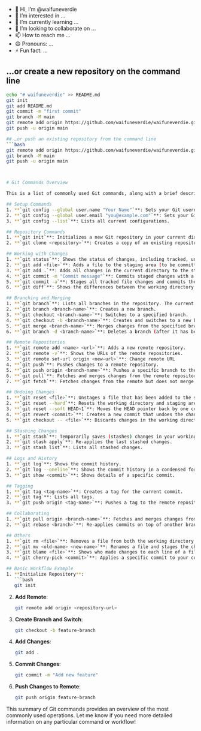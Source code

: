 - 👋 Hi, I’m @waifuneverdie
- 👀 I’m interested in ...
- 🌱 I’m currently learning ...
- 💞️ I’m looking to collaborate on ...
- 📫 How to reach me ...
- 😄 Pronouns: ...
- ⚡ Fun fact: ...

<!---
waifuneverdie/waifuneverdie is a ✨ special ✨ repository because its `README.md` (this file) appears on your GitHub profile.
You can click the Preview link to take a look at your changes.
--->
## …or create a new repository on the command line
```bash
echo "# waifuneverdie" >> README.md
git init
git add README.md
git commit -m "first commit"
git branch -M main
git remote add origin https://github.com/waifuneverdie/waifuneverdie.git
git push -u origin main

## …or push an existing repository from the command line
```bash
git remote add origin https://github.com/waifuneverdie/waifuneverdie.git
git branch -M main
git push -u origin main



# Git Commands Overview

This is a list of commonly used Git commands, along with a brief description of each. This will help you understand their purpose and how to use them effectively.

## Setup Commands
1. **`git config --global user.name "Your Name"`**: Sets your Git username.
2. **`git config --global user.email "you@example.com"`**: Sets your Git email address.
3. **`git config --list`**: Lists all current configurations.

## Repository Commands
1. **`git init`**: Initializes a new Git repository in your current directory.
2. **`git clone <repository>`**: Creates a copy of an existing repository.

## Working with Changes
1. **`git status`**: Shows the status of changes, including tracked, untracked, and staged files.
2. **`git add <file>`**: Adds a file to the staging area (to be committed).
3. **`git add .`**: Adds all changes in the current directory to the staging area.
4. **`git commit -m "Commit message"`**: Commits staged changes with a message.
5. **`git commit -a`**: Stages all tracked file changes and commits them in one step.
6. **`git diff`**: Shows the differences between the working directory and the staging area.

## Branching and Merging
1. **`git branch`**: Lists all branches in the repository. The current branch is highlighted.
2. **`git branch <branch-name>`**: Creates a new branch.
3. **`git checkout <branch-name>`**: Switches to a specified branch.
4. **`git checkout -b <branch-name>`**: Creates and switches to a new branch.
5. **`git merge <branch-name>`**: Merges changes from the specified branch into the current branch.
6. **`git branch -d <branch-name>`**: Deletes a branch (after it has been merged).

## Remote Repositories
1. **`git remote add <name> <url>`**: Adds a new remote repository.
2. **`git remote -v`**: Shows the URLs of the remote repositories.
3. **`git remote set-url origin <new-url>`**: Change remote URL
4. **`git push`**: Pushes changes to a remote repository.
5. **`git push origin <branch-name>`**: Pushes a specific branch to the remote repository.
6. **`git pull`**: Fetches and merges changes from the remote repository into the current branch.
7. **`git fetch`**: Fetches changes from the remote but does not merge them.

## Undoing Changes
1. **`git reset <file>`**: Unstages a file that has been added to the staging area.
2. **`git reset --hard`**: Resets the working directory and staging area to the last commit.
3. **`git reset --soft HEAD~1`**: Moves the HEAD pointer back by one commit, but keeps the changes staged.
4. **`git revert <commit>`**: Creates a new commit that undoes the changes made by a specific commit.
5. **`git checkout -- <file>`**: Discards changes in the working directory to the last committed state.

## Stashing Changes
1. **`git stash`**: Temporarily saves (stashes) changes in your working directory.
2. **`git stash apply`**: Re-applies the last stashed changes.
3. **`git stash list`**: Lists all stashed changes.

## Logs and History
1. **`git log`**: Shows the commit history.
2. **`git log --oneline`**: Shows the commit history in a condensed form.
3. **`git show <commit>`**: Shows details of a specific commit.

## Tagging
1. **`git tag <tag-name>`**: Creates a tag for the current commit.
2. **`git tag`**: Lists all tags.
3. **`git push origin <tag-name>`**: Pushes a tag to the remote repository.

## Collaborating
1. **`git pull origin <branch-name>`**: Fetches and merges changes from a remote branch into the current branch.
2. **`git rebase <branch>`**: Re-applies commits on top of another branch, used for cleaning up commit history.

## Others
1. **`git rm <file>`**: Removes a file from both the working directory and the staging area.
2. **`git mv <old-name> <new-name>`**: Renames a file and stages the change.
3. **`git blame <file>`**: Shows who made changes to each line of a file.
4. **`git cherry-pick <commit>`**: Applies a specific commit to your current branch.

## Basic Workflow Example
1. **Initialize Repository**:
   ```bash
   git init
   ```
2. **Add Remote**:
   ```bash
   git remote add origin <repository-url>
   ```
3. **Create Branch and Switch**:
   ```bash
   git checkout -b feature-branch
   ```
4. **Add Changes**:
   ```bash
   git add .
   ```
5. **Commit Changes**:
   ```bash
   git commit -m "Add new feature"
   ```
6. **Push Changes to Remote**:
   ```bash
   git push origin feature-branch
   ```

This summary of Git commands provides an overview of the most commonly used operations. Let me know if you need more detailed information on any particular command or workflow!
